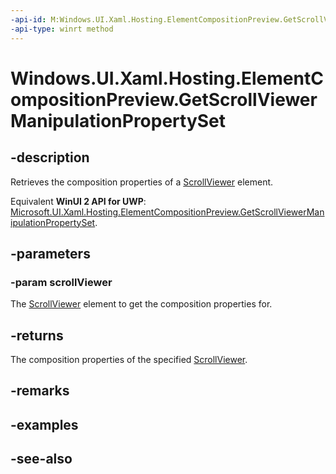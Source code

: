 ```yaml
---
-api-id: M:Windows.UI.Xaml.Hosting.ElementCompositionPreview.GetScrollViewerManipulationPropertySet(Windows.UI.Xaml.Controls.ScrollViewer)
-api-type: winrt method
---
```


<!-- Method syntax
public Windows.UI.Composition.CompositionPropertySet GetScrollViewerManipulationPropertySet(Windows.UI.Xaml.Controls.ScrollViewer scrollViewer)
-->

# Windows.UI.Xaml.Hosting.ElementCompositionPreview.GetScrollViewerManipulationPropertySet

## -description
Retrieves the composition properties of a [ScrollViewer](../windows.ui.xaml.controls/scrollviewer.md) element.

Equivalent **WinUI 2 API for UWP**: [Microsoft.UI.Xaml.Hosting.ElementCompositionPreview.GetScrollViewerManipulationPropertySet](/windows/winui/api/microsoft.ui.xaml.hosting.elementcompositionpreview.getscrollviewermanipulationpropertyset).

## -parameters
### -param scrollViewer
The [ScrollViewer](../windows.ui.xaml.controls/scrollviewer.md) element to get the composition properties for.

## -returns
The composition properties of the specified [ScrollViewer](../windows.ui.xaml.controls/scrollviewer.md).

## -remarks

## -examples

## -see-also
